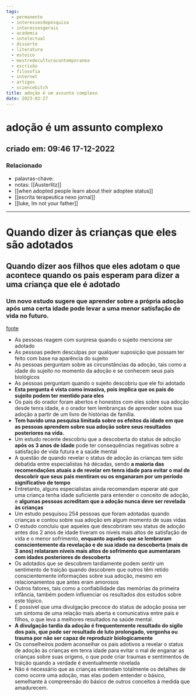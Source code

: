 ```yaml
---
tags:
  - permanente
  - interessesdepesquisa
  - interessesgerais
  - academia
  - intelectual
  - disserte
  - literatura
  - estoico
  - mestredeculturacontemporanea
  - escrivão
  - filosofia
  - internet
  - artigos
  - sciencebitch
title: adoção é um assunto complexo
date: 2023-02-27
---
```


# adoção é um assunto complexo

## criado em: 09:46 17-12-2022

### Relacionado

- palavras-chave: 
- notas: [[Austerlitz]]
- [[when adopted people learn about their adoptee status]]
- [[escrita terapeutica nexo jornal]]
- [[luke, Im not your father]]
---

# Quando dizer às crianças que eles são adotados

## Quando dizer aos filhos que eles adotam o que acontece quando os pais esperam para dizer a uma criança que ele é adotado

### Um novo estudo sugere que aprender sobre a própria adoção após uma certa idade pode levar a uma menor satisfação de vida no futuro.

[fonte](https://www.theatlantic.com/family/archive/2019/07/adoption-disclosure-study/594496/)

- As pessoas reagem com surpresa quando o sujeito menciona ser adotado
- As pessoas pedem desculpas por qualquer suposição que possam ter feito com base na aparência do sujeito
- As pessoas perguntam sobre as circunstâncias da adoção, tais como a idade do sujeito no momento da adoção e se conhecem seus pais biológicos
- As pessoas perguntam quando o sujeito descobriu que ele foi adotado
- **Esta pergunta é vista como invasiva, pois implica que os pais do sujeito podem ter mentido para eles**
- Os pais do orador foram abertos e honestos com eles sobre sua adoção desde tenra idade, e o orador tem lembranças de aprender sobre sua adoção a partir de um livro de histórias de família.
- **Tem havido uma pesquisa limitada sobre os efeitos da idade em que as pessoas aprendem sobre sua adoção sobre seus resultados posteriores na vida.**
- Um estudo recente descobriu que a descoberta do status de adoção **após os 3 anos de idade** pode ter consequências negativas sobre a satisfação de vida futura e a saúde mental
- A questão de quando revelar o status de adoção às crianças tem sido debatida entre especialistas há décadas, sendo **a maioria das recomendações atuais a de revelar em tenra idade para evitar o mal de descobrir que seus pais mentiram ou os enganaram por um período significativo de tempo**
- Entretanto, alguns especialistas ainda recomendam esperar até que uma criança tenha idade suficiente para entender o conceito de adoção, e **algumas pessoas acreditam que a adoção nunca deve ser revelada às crianças**
- Um estudo pesquisou 254 pessoas que foram adotadas quando crianças e contou sobre sua adoção em algum momento de suas vidas
- O estudo concluiu que aqueles que descobriram seu status de adoção antes dos 2 anos de idade tiveram os níveis mais altos de satisfação de vida e o menor sofrimento, **enquanto aqueles que se lembraram conscientemente da revelação e de sua idade na descoberta (mais de 3 anos) relataram níveis mais altos de sofrimento que aumentaram com idades posteriores de descoberta**
- Os adotados que se descobrem tardiamente podem sentir um sentimento de traição quando descobrem que outros têm retido conscientemente informações sobre sua adoção, mesmo em relacionamentos que antes eram amorosos
- Outros fatores, tais como a confiabilidade das memórias da primeira infância, também podem influenciar os resultados dos estudos sobre este tópico.
- É possível que uma divulgação precoce do status de adoção possa ser um sintoma de uma relação mais aberta e comunicativa entre pais e filhos, o que leva a melhores resultados na saúde mental.
- **A divulgação tardia da adoção é frequentemente resultado do sigilo dos pais, que pode ser resultado de luto prolongado, vergonha ou trauma por não ser capaz de reproduzir biologicamente**
- Os conselheiros podem aconselhar os pais adotivos a revelar o status de adoção às crianças em tenra idade para evitar o mal de enganar as crianças sobre suas origens, o que pode criar traumas e sentimentos de traição quando a verdade é eventualmente revelada
- Não é necessário que as crianças entendam totalmente os detalhes de como ocorre uma adoção, mas elas podem entender o básico, semelhante à compreensão do básico de outros conceitos à medida que amadurecem.
